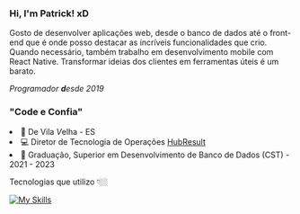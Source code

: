 ### Hi, I'm Patrick! xD

Gosto de desenvolver aplicações web, desde o banco de dados até o front-end que é onde posso destacar as incríveis funcionalidades que crio. Quando necessário, também trabalho em desenvolvimento mobile com React Native. Transformar ideias dos clientes em ferramentas úteis é um barato.

_Programador <b>d</b>esde 2019_

<h3>"Code e Confia"</h3>
<li>📍 De Vila <i>V</i>elha - ES</li>
<li>💻 Diretor de Tecnologia de Operações <a href='https://hubresult.com/' target='_blanc'>HubResult</a></li>
<li>📜 Graduação, Superior em Desenvolvimento de Banco de Dados (CST) - 2021 - 2023</li>
<ul></ul>
<p>Tecnologias q<i>u</i>e utilizo 👇🏼</p>

[![My Skills](https://skillicons.dev/icons?i=react,nodejs,mongodb,php,mysql,tailwind,figma,vscode&perline=10)](https://hubresult.com/patrick-martins)
 
<!--
- Full-Stack developer
  - knowledge
    - HTML5 `&` CSS3
    - Bootstrap `&` Tailwindcss
    - Java$cript `&` Typescript 
    - _React_ `&` _React Native_
    - NodeJs `&` _MongoDB_
    - MySQL 

[x] Figma 
[x] photoshop
-->
<!-- #### my accomplishments
[x] Achei Que Sabia Jogar
  - portfolio page
    - > https://acheiquesabiajogar.com.br/

[x] Ela frases
  - Application built in `react native`, `nodejs/mongo` with authentication system. The application is a generator of daily motivational phrases, where the user can save the phrase, view others who liked them, suggest content and edit the profile; App available on PlayStore.
    - >https://play.google.com/store/apps/details?id=com.elafrases -->

##

<!-- 

- Front-End developer `&` User interface designer
  - knowledge
    - HTML5 `&` CSS3
    - Bootstrap `&` Tailwindcss
    - Java$cript `&` Typescript 
    - _Figma_ `&` _Photoshop_
- Amateur writer

##

### Contact

- [Personal Instagram](https://www.instagram.com/_lucawww/)

##

### More
  
- [Personal page](https://closeluca1.github.io/personal-page/) ✍🏼 - My progress.
- [Website Case Buttons](https://casebuttons.com/) 💻  Working on it `&&` Site being created with Java$cript, Bootstrap+Sass, NodeJs and SEO techniques being applied; The site is a collection of pre-styled buttons with CSS code available for use in projects.
-->
<!--
<a href="https://github.com/closeluca1">
  <div style="min-width: 100%; display: flex; flex-direction:row; flex-wrap: wrap; align-items: center; justify-content: space-between;">
  
  
  
  <img style="height: 160px;" src="https://github-readme-stats.vercel.app/api?username=closeluca1&show_icons=true&theme=merko&include_all_commits=true&count_private=true"/>
  
  <img style="height: 160px;" src="https://github-readme-stats.vercel.app/api/top-langs/?username=closeluca1&layout=compact&langs_count=7&theme=merko"/>
  
  
  </div>
  </a>
-->
  
<!-- # Aboutme
Between October and November 2018 I found what I wanted to learn, programming, but a some months ago I had already took a Python course that I did not like, however taught me a lot. In mid-2013 I edited, with the help of internet tutorials, game servers, ended up learning HTML and DB, nothing too deep. When I found what I wanted to do, I decided not to be a "tutorial boy" anymore and really learn. Today I don't concede drop something I want to learn, I don't know how long it will take, but I know I'll learn. November 2019; I have a year of experience on the engine, Construct, 4 games made for computer platform and 7 games for mobile platform. Knowledge in english, HTML5, CSS and programming logic. I am focusing my time on JS; I will be updating this file annually.
 -->
